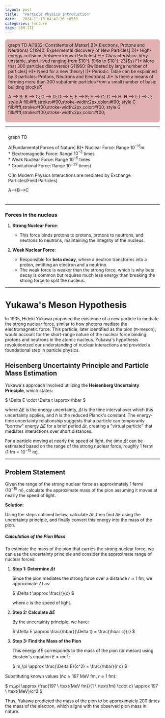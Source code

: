 ```yaml
---
layout: post
title:  "Particle Physics Introduction"
date:   2024-11-13 04:47:26 +0530
categories: lecture
tags: SEM-III
---
```


<style>
  .mermaid:nth-of-type(1) {
      /* background-color: #A3C1DA; Light blue for the first div */
      padding: 10px;
      border-radius: 8px;
  }
  .mermaid:nth-of-type(2) {
      background-color: #E1B0B0; /* Light red for the second div */
      padding: 10px;
      border-radius: 8px;
  }
  .mermaid:nth-of-type(3) {
      /* background-color: #A9D3AB; Light green for the third div */
      padding: 10px;
      border-radius: 8px;
  }
  .mermaid:nth-of-type(4) {
      background-color: #E7C29E; /* Light orange for the fourth div */
      padding: 10px;
      border-radius: 8px;
  }
</style>
<!-- <img src="/SKMU/assets/img/LASER/rate.png" alt="Interaction Process" class="my-custom-class" style="max-width:100%; height:auto;"> -->

<div class="mermaid">
graph TD
   A[1932: Constitents of Matter]
   B(* Electrons, Protons and Neutrons)
   C[1940: Experimental discovery of New Particles]
   D(* High-energy collisions between known Particles)
   E(* Characteristics: Very unstable, short-lived ranging from $10^{-6}$s to $10^{-23}$s)
   F(* More that 300 particles discovered)
   G[1960: Bwildered by large number of particles]
   H(* Need for a new theory)
   I(* Periodic Table can be explained by 3 particles: Protons, Neutrons and Electrons)
   J(*  Is there a means of forming more than 300 subatomic particles from a small number of basic building blocks?)
   



   A --> B; B --> C; C --> D; D --> E; E --> F; F --> G; G --> H; H --> I; I --> J;
   style A fill:#fff,stroke:#f00,stroke-width:2px,color:#f00;
   style C fill:#fff,stroke:#f00,stroke-width:2px,color:#f00;
   style G fill:#fff,stroke:#f00,stroke-width:2px,color:#f00;
</div>

---
<div class="mermaid">
graph TD

A[Fundamental Forces of Nature]
B(* Nuclear Force: Range $10^{-15}m$<br> * Electromagnetic Force: Range $10^{-2}$ times<br> * Weak Nuclear Force: Range $10^{-5}$ times<br> * Gravitational Force: Range $10^{-39}$ times)

C[In Modern Physics Interactions are mediated by Exchange Particles/Field Particles]


A-->B-->C

</div>




---
### Forces in the nucleus

1. **Strong Nuclear Force**:
   - This force binds protons to protons, protons to neutrons, and neutrons to neutrons, maintaining the integrity of the nucleus.

2. **Weak Nuclear Force**:
   - Responsible for **beta decay**, where a neutron transforms into a proton, emitting an electron and a neutrino.
   - The weak force is weaker than the strong force, which is why beta decay is common but requires much less energy than breaking the strong force to split the nucleus.

---

<!-- 

## Isospin Quantum Number

- **Isospin (Isotopic Spin)**: 
   - Proposed by **Heisenberg (1932)**, protons and neutrons are versions of the same particle distinguished by their isospin.
   - Protons have "clockwise" isospin, and neutrons have "anticlockwise" isospin.
   - The strong nuclear force acts identically on both protons and neutrons, exhibiting **isospin symmetry**.
   - In contrast, the weak force does not respect this symmetry.

- **Strangeness**:
   - Isospin was later proven to be a real property, especially after the discovery of **strangeness** in the 1950s.

---

## Hideki Yukawa and Early Quantum Field Theory

- **Yukawa's Theory (1935)**:
   - The strong and weak forces must operate at short distances (smaller than the diameter of the atomic nucleus).
   - He proposed that these forces are mediated by **mesons**, which are particles with mass (unlike photons, which mediate electromagnetic force).

- **Meson Discovery**:
   - **Yukawa's prediction**: Mesons would have a mass 200 times greater than that of an electron.
   - **Anderson (1936)**: Discovered a new particle in cosmic radiation, later identified as not being Yukawa's meson, but an **electron-like particle** (muon).
   - **Lattes (1947)**: Confirmed Yukawa's heavier meson, renamed **pi-meson** or **pion**, and showed that it decays into lighter particles (muons).

- **Pion and Muon**:
   - **Pion**: A meson composed of smaller particles.
   - **Muon**: An elementary particle similar to the electron but more massive, no longer considered a type of meson.

---

## Strangeness Quantum Number

- **K-meson or Kaon (1947)**: Discovered by **Rochester and Butler**. It decays slowly, leading to the idea that the strong nuclear force is involved in slowing the decay process.

- **Strangeness**:
   - In 1953, **Nishijima** and **Gell-Mann** proposed that strange particles (like the Kaon) possess an intrinsic property called **strangeness**, which was assigned a quantum number $ S $.

- **Strangeness and Quarks**:
   - All mesons, including strange particles, are composed of **quarks**, confirming the deeper structure of matter.

--- -->

<!-- <!-- ## Flowchart Summary -->

# Yukawa's Meson Hypothesis

In 1935, Hideki Yukawa proposed the existence of a new particle to mediate the strong nuclear force, similar to how photons mediate the electromagnetic force. This particle, later identified as the pion (π-meson), would account for the short-range nature of the nuclear force binding protons and neutrons in the atomic nucleus. Yukawa's hypothesis revolutionized our understanding of nuclear interactions and provided a foundational step in particle physics.

## Heisenberg Uncertainty Principle and Particle Mass Estimation

Yukawa's approach involved utilizing the **Heisenberg Uncertainty Principle**, which states:

$
\Delta E \cdot \Delta t \approx \hbar
$

where $\Delta E$ is the energy uncertainty, $\Delta t$ is the time interval over which this uncertainty applies, and $\hbar$ is the reduced Planck's constant. The energy-time uncertainty relationship suggests that a particle can temporarily "borrow" energy $\Delta E$ for a brief period $\Delta t$, creating a "virtual particle" that mediates interactions over short distances.

For a particle moving at nearly the speed of light, the time $\Delta t$ can be estimated based on the range of the strong nuclear force, roughly 1 fermi ($1 \ \text{fm} = 10^{-15} \ \text{m}$).

---


## Problem Statement ##
Given the range of the strong nuclear force as approximately 1 fermi ($10^{-15} \ \text{m}$), calculate the approximate mass of the pion assuming it moves at nearly the speed of light.

**Solution**: 

Using the steps outlined below, calculate $\Delta t$, then find $\Delta E$ using the uncertainty principle, and finally convert this energy into the mass of the pion.

##### Calculation of the Pion Mass

To estimate the mass of the pion that carries the strong nuclear force, we can use the uncertainty principle and consider the approximate range of nuclear forces:

1. **Step 1: Determine $\Delta t$**

   Since the pion mediates the strong force over a distance $r \approx 1 \ \text{fm}$, we approximate $\Delta t$ as:

   $
   \Delta t \approx \frac{r}{c}
   $

   where $c$ is the speed of light.

2. **Step 2: Calculate $\Delta E$**

   By the uncertainty principle, we have:

   $
   \Delta E \approx \frac{\hbar}{\Delta t} = \frac{\hbar c}{r}
   $

3. **Step 3: Find the Mass of the Pion**

   This energy $\Delta E$ corresponds to the mass of the pion (or meson) using Einstein's equation $E = mc^2$:

   $
   m_\pi \approx \frac{\Delta E}{c^2} = \frac{\hbar}{r c}
   $

Substituting known values ($\hbar c \approx 197 \ \text{MeV fm}$, $r \approx 1 \ \text{fm}$):

$
m_\pi \approx \frac{197 \ \text{MeV fm}}{1 \ \text{fm} \cdot c} \approx 197 \ \text{MeV}/c^2
$

Thus, Yukawa predicted the mass of the pion to be approximately 200 times the mass of the electron, which aligns with the observed pion mass in nature.

